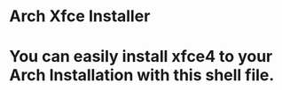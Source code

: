 # Arch Xfce Installer
# You can easily install xfce4 to your Arch Installation with this shell file.
